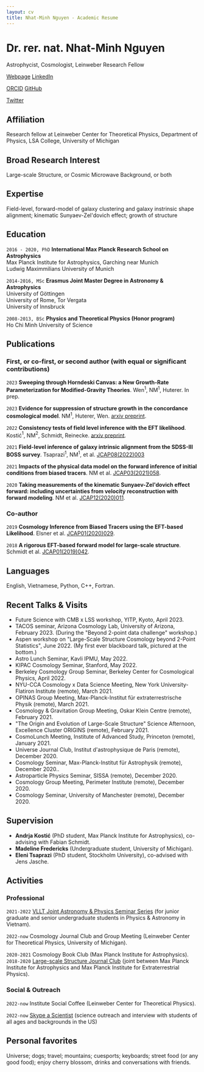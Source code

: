 ```yaml
---
layout: cv
title: Nhat-Minh Nguyen - Academic Resume
---
```

# Dr. rer. nat. Nhat-Minh Nguyen
Astrophycist, Cosmologist, Leinweber Research Fellow

<div id="webaddress">
<a href="https://minhmpa.github.io/">Webpage</a>
<a href="www.linkedin.com/in/minhmpa">LinkedIn</a>

<a href="https://orcid.org/0000-0002-2542-7233">ORCID</a>
<a href="https://github.com/MinhMPA">GitHub</a>

<a href="https://twitter.com/MinhNguyenAstro">Twitter</a>
</div>

## Affiliation

Research fellow at Leinweber Center for Theoretical Physics, Department of Physics, LSA College, University of Michigan

## Broad Research Interest

Large-scale Structure, or Cosmic Microwave Background, or both

## Expertise

Field-level, forward-model of galaxy clustering and galaxy instrinsic shape alignment; kinematic Sunyaev-Zel'dovich effect; growth of structure


## Education

`2016 - 2020, PhD`
__International Max Planck Research School on Astrophysics__  
Max Planck Institute for Astrophysics, Garching near Munich  
Ludwig Maximmilians University of Munich

`2014-2016, MSc`
__Erasmus Joint Master Degree in Astronomy & Astrophysics__  
University of G&ouml;ttingen  
University of Rome, Tor Vergata  
University of Innsbruck

`2008-2013, BSc`
__Physics and Theoretical Physics (Honor program)__  
Ho Chi Minh University of Science

## Publications

<!-- A list is also available [online](http://scholar.google.co.uk/citations?user=LTOTl0YAAAAJ) -->

### First, or co-first, or second author (with equal or significant contributions)

`2023`
**Sweeping through Horndeski Canvas: a New Growth-Rate Parameterization for Modified-Gravity Theories**. Wen$^{1}$, NM$^{1}$, Huterer. In prep.

`2023`
**Evidence for suppression of structure growth in the concordance cosmological model**. NM$^{1}$, Huterer, Wen. <a href="https://arxiv.org/abs/2302.01331">arxiv preprint</a>.

`2022`
**Consistency tests of field level inference with the EFT likelihood**. Kosti&#263;$^{1}$, NM$^{2}$, Schmidt, Reinecke. <a href="https://arxiv.org/abs/2212.07875">arxiv preprint</a>.

`2021`
**Field-level inference of galaxy intrinsic alignment from the SDSS-III BOSS survey**. Tsaprazi$^{1}$, NM$^{1}$, et al. <a href="https://iopscience.iop.org/article/10.1088/1475-7516/2022/08/003">JCAP08(2022)003</a>

`2021`
**Impacts of the physical data model on the forward inference of initial conditions from biased tracers**. NM et al. <a href="https://iopscience.iop.org/article/10.1088/1475-7516/2021/03/058">JCAP03(2021)058</a>.

`2020`
**Taking measurements of the kinematic Sunyaev-Zel'dovich effect forward: including uncertainties from velocity reconstruction with forward modeling**. NM et al. <a href="">JCAP12(2020)011</a>.

### Co-author

`2019`
**Cosmology Inference from Biased Tracers using the EFT-based Likelihood**. Elsner et al. <a href="https://iopscience.iop.org/article/10.1088/1475-7516/2020/01/029">JCAP01(2020)029</a>.

`2018`
**A rigorous EFT-based forward model for large-scale structure**. Schmidt et al. <a href="https://iopscience.iop.org/article/10.1088/1475-7516/2019/01/042">JCAP01(2019)042</a>.

## Languages

English, Vietnamese, Python, C++, Fortran.

## Recent Talks & Visits

- Future Science with CMB x LSS workshop, YITP, Kyoto, April 2023.
- TACOS seminar, Arizona Cosmology Lab, University of Arizona, February 2023. (During the "Beyond 2-point data challenge" workshop.)
- Aspen workshop on "Large-Scale Structure Cosmology beyond 2-Point Statistics", June 2022. (My first ever blackboard talk, pictured at the bottom.)
- Astro Lunch Seminar, Kavli IPMU, May 2022.
- KIPAC Cosmology Seminar, Stanford, May 2022.
- Berkeley Cosmology Group Seminar, Berkeley Center for Cosmological Physics, April 2022.
- NYU-CCA Cosmology x Data Science Meeting, New York University-Flatiron Institute (remote), March 2021.
- OPINAS Group Meeting, Max-Planck-Institut f&#252;r extraterrestrische Physik (remote), March 2021.
- Cosmology & Gravitation Group Meeting, Oskar Klein Centre (remote), February 2021.
- "The Origin and Evolution of Large-Scale Structure" Science Afternoon, Excellence Cluster ORIGINS (remote), February 2021.
- CosmoLunch Meeting, Institute of Advanced Study, Princeton (remote), January 2021.
- Universe Journal Club, Institut d'astrophysique de Paris (remote), December 2020.
- Cosmology Seminar, Max-Planck-Institut f&#252;r Astrophysik (remote), December 2020..
- Astroparticle Physics Seminar, SISSA (remote), December 2020.
- Cosmology Group Meeting, Perimeter Institute (remote), December 2020.
- Cosmology Seminar, University of Manchester (remote), December 2020.

## Supervision

- **Andrja Kosti&#263;** (PhD student, Max Planck Institute for Astrophysics), co-advising with Fabian Schmidt.
- **Madeline Fredericks** (Undergraduate student, University of Michigan).
- **Eleni Tsaprazi** (PhD student, Stockholm University), co-advised with Jens Jasche.

## Activities

### Professional

`2021-2022`
 <a href="https://vllt-joint-seminar-series.github.io/2022/">VLLT Joint Astronomy & Physics Seminar Series</a> (for junior graduate and senior undergraduate students in Physics & Astronomy in Vietnam).

`2022-now`
Cosmology Journal Club and Group Meeting (Leinweber Center for Theoretical Physics, University of Michigan).

`2020-2021`
Cosmology Book Club (Max Planck Institute for Astrophysics).
`2018-2020`
<a href="https://wwwmpa.mpa-garching.mpg.de/CosmoClub/">Large-scale Structure Journal Club</a> (joint between Max Planck Institute for Astrophysics and Max Planck Institute for Extraterrestrial Physics).

### Social & Outreach

`2022-now`
Institute Social Coffee (Leinweber Center for Theoretical Physics).

`2022-now`
<a href="https://www.skypeascientist.com/">Skype a Scientist</a> (science outreach and interview with students of all ages and backgrounds in the US)

## Personal favorites

Universe; dogs; travel; mountains; cuesports; keyboards; street food (or any good food); enjoy cherry blossom, drinks and conversations with friends.

<!-- ### Footer

Last updated: Feb 2023 -->


